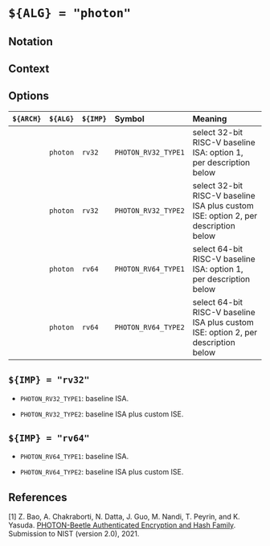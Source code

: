 # `${ALG} = "photon"`

<!--- -------------------------------------------------------------------- --->

## Notation

<!--- -------------------------------------------------------------------- --->

## Context

<!--- -------------------------------------------------------------------- --->

## Options

| `${ARCH}` | `${ALG}`   | `${IMP}`  | Symbol                | Meaning                                                                                                        |
| :-------- | :--------- | :-------- | :-------------------- | :------------------------------------------------------------------------------------------------------------- |
|           | `photon`   | `rv32`    | `PHOTON_RV32_TYPE1`   | select 32-bit RISC-V baseline ISA:                 option 1, per description below                             |
|           | `photon`   | `rv32`    | `PHOTON_RV32_TYPE2`   | select 32-bit RISC-V baseline ISA plus custom ISE: option 2, per description below                             |
|           | `photon`   | `rv64`    | `PHOTON_RV64_TYPE1`   | select 64-bit RISC-V baseline ISA:                 option 1, per description below                             |
|           | `photon`   | `rv64`    | `PHOTON_RV64_TYPE2`   | select 64-bit RISC-V baseline ISA plus custom ISE: option 2, per description below                             |

<!--- -------------------------------------------------------------------- --->

## `${IMP} = "rv32"`

- `PHOTON_RV32_TYPE1`: baseline ISA.

- `PHOTON_RV32_TYPE2`: baseline ISA plus custom ISE.

<!--- -------------------------------------------------------------------- --->

## `${IMP} = "rv64"`

- `PHOTON_RV64_TYPE1`: baseline ISA.

- `PHOTON_RV64_TYPE2`: baseline ISA plus custom ISE.

<!--- -------------------------------------------------------------------- --->

## References

[1] Z. Bao, A. Chakraborti, N. Datta, J. Guo, M. Nandi, T. Peyrin, and K. Yasuda.
    [PHOTON-Beetle Authenticated Encryption and Hash Family](https://csrc.nist.gov/CSRC/media/Projects/lightweight-cryptography/documents/finalist-round/updated-spec-doc/photon-spec-final.pdf).
    Submission to NIST (version 2.0), 2021.

<!--- -------------------------------------------------------------------- --->
